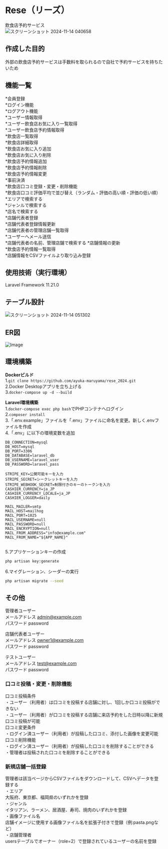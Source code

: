 # Rese（リーズ）  
飲食店予約サービス  
![スクリーンショット 2024-11-14 040658](https://github.com/user-attachments/assets/56413852-7d5c-4daa-8a13-2dbbe3ced97f)  
  
## 作成した目的  
外部の飲食店予約サービスは手数料を取られるので自社で予約サービスを持ちたいため  
  
## 機能一覧  
*会員登録  
*ログイン機能  
*ログアウト機能  
*ユーザー情報取得  
*ユーザー飲食店お気に入り一覧取得  
*ユーザー飲食店予約情報取得  
*飲食店一覧取得  
*飲食店詳細取得  
*飲食店お気に入り追加  
*飲食店お気に入り削除  
*飲食店予約情報追加  
*飲食店予約情報削除  
*飲食店予約情報変更  
*事前決済  
*飲食店口コミ登録・変更・削除機能  
*飲食店口コミ評価平均で並び替え（ランダム・評価の高い順・評価の低い順）  
*エリアで検索する  
*ジャンルで検索する  
*店名で検索する  
*店舗代表者登録  
*店舗代表者登録情報更新  
*店舗代表者の管理店舗一覧取得  
*ユーザーへメール送信  
*店舗代表者の名前、管理店舗で検索する
*店舗情報の更新  
*飲食店予約情報一覧取得  
*店舗情報をCSVファイルより取り込み登録  
  
## 使用技術（実行環境）  
Laravel Framework 11.21.0  
  
## テーブル設計  
![スクリーンショット 2024-11-14 051302](https://github.com/user-attachments/assets/a8857380-67d3-4fbf-b967-1c1a8331cf88)  
  
## ER図  
![Image](https://github.com/user-attachments/assets/9499e48c-0eb5-4b1f-8af2-0a14d9bb51ae)
## 環境構築  
**Dockerビルド**  
1.`git clone https://github.com/ayuka-maruyama/rese_2024.git`  
2.Docker Desktopアプリを立ち上げる  
3.`docker-compose up -d --build`  
  
**Laravel環境構築**  
1.`docker-compose exec php bash`でPHPコンテナへログイン  
2.`composer install`  
3.「.env.example」ファイルを「.env」ファイルに命名を変更。新しく.envファイルを作成  
4.「.env」に以下の環境変数を追加  
```text
DB_CONNECTION=mysql  
DB_HOST=mysql  
DB_PORT=3306  
DB_DATABASE=laravel_db  
DB_USERNAME=laravel_user  
DB_PASSWORD=laravel_pass  
  
STRIPE_KEY=公開可能キーを入力  
STRIPE_SECRET=シークレットキーを入力  
STRIPE_WEBHOOK_SECRET=制限付きのキーのトークンを入力  
CASHIER_CURRENCY=ja_JP  
CASHIER_CURRENCY_LOCALE=ja_JP  
CASHIER_LOGGER=daily  
  
MAIL_MAILER=smtp  
MAIL_HOST=mailhog  
MAIL_PORT=1025  
MAIL_USERNAME=null  
MAIL_PASSWORD=null  
MAIL_ENCRYPTION=null  
MAIL_FROM_ADDRESS="info@example.com"  
MAIL_FROM_NAME="${APP_NAME}"  
  
```
  
5.アプリケーションキーの作成  
``` bash
php artisan key:generate
```  
  
6.マイグレーション、シーダーの実行  
``` bash
php artisan migrate --seed
```  
  
## その他  
管理者ユーザー  
メールアドレス admin@example.com  
パスワード password  
  
店舗代表者ユーザー  
メールアドレス owner1@example.com  
パスワード password  
  
テストユーザー  
メールアドレス test@example.com  
パスワード password  
  
### 口コミ投稿・変更・削除機能  
口コミ投稿条件  
・ユーザー（利用者）は口コミを投稿する店舗に対し、1回しか口コミ投稿ができない  
・ユーザー（利用者）が口コミを投稿する店舗に来店予約をした日時以降に新規口コミ投稿が可能  
口コミ変更条件  
・ログイン済ユーザー（利用者）が投稿した口コミ、添付した画像を変更可能  
口コミ削除機能  
・ログイン済ユーザー（利用者）が投稿した口コミを削除することができる  
・管理者は投稿された口コミを削除することができる  

### 新規店舗一括登録  
管理者は該当ページからCSVファイルをダウンロードして、CSVへデータを登録する  
・エリア  
  大阪府、東京都、福岡県のいずれかを登録  
・ジャンル  
  イタリアン、ラーメン、居酒屋、寿司、焼肉のいずれかを登録  
・画像ファイル名  
  店舗イメージに使用する画像ファイル名を拡張子付きで登録（例:pasta.pngなど）  
・店舗管理者  
  usersテーブルでオーナー（role=2）で登録されているユーザーの名前を登録  
